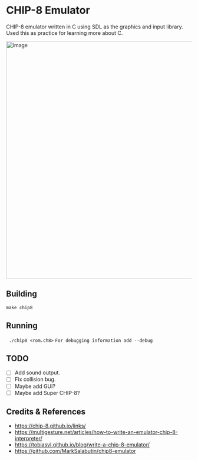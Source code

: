 # CHIP-8 Emulator

CHIP-8 emulator written in C using SDL as the graphics and input library. Used this as practice for learning more about C.

<img width="642" alt="image" src="https://user-images.githubusercontent.com/90418639/183790391-1d35ce95-6732-47a5-b9b2-96c6703dfec9.png">


## Building

``` make chip8 ```

## Running

``` ./chip8 <rom.ch8>```
``` For debugging information add --debug ```

## TODO

- [ ] Add sound output.
- [ ] Fix collision bug.
- [ ] Maybe add GUI?
- [ ] Maybe add Super CHIP-8?

## Credits & References

* https://chip-8.github.io/links/
* https://multigesture.net/articles/how-to-write-an-emulator-chip-8-interpreter/
* https://tobiasvl.github.io/blog/write-a-chip-8-emulator/
* https://github.com/MarkSalabutin/chip8-emulator
